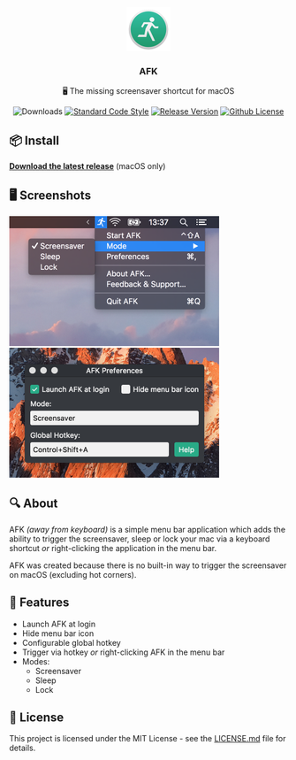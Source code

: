 <p align="center">
    <img src="icon.png" height="80">
    <h3 align="center">AFK</h3>
    <p align="center">🖥 The missing screensaver shortcut for macOS<p>
    <p align="center"><img src="https://img.shields.io/github/downloads/jamiestraw/afk/total.svg" alt="Downloads"> <a href="https://github.com/feross/standard"><img src="https://img.shields.io/badge/code%20style-standard-brightgreen.svg" alt="Standard Code Style"></a> <a href="https://github.com/jamiestraw/afk/releases"><img src="https://img.shields.io/github/release/jamiestraw/afk.svg" alt="Release Version"></a> <a href="https://raw.githubusercontent.com/jamiestraw/afk/master/LICENSE.md"><img src="https://img.shields.io/badge/license-MIT-blue.svg" alt="Github License"></a></p>
</p>

## 📦 Install

**[Download the latest release](https://github.com/jamiestraw/afk/releases)** (macOS only)

## 🖥 Screenshots

<img src="https://github.com/jamiestraw/afk/raw/master/screenshots/menubar.png" width="380"><img src="https://github.com/jamiestraw/afk/raw/master/screenshots/preferences.png" width="380">

## 🔍 About

AFK *(away from keyboard)* is a simple menu bar application which adds the ability to trigger the screensaver, sleep or lock your mac via a keyboard shortcut *or* right-clicking the application in the menu bar.

AFK was created because there is no built-in way to trigger the screensaver on macOS (excluding hot corners).

## 🚀 Features

* Launch AFK at login
* Hide menu bar icon
* Configurable global hotkey
* Trigger via hotkey *or* right-clicking AFK in the menu bar
* Modes:
	* Screensaver
	* Sleep
	* Lock

## 📄 License

This project is licensed under the MIT License - see the [LICENSE.md](LICENSE.md) file for details.

